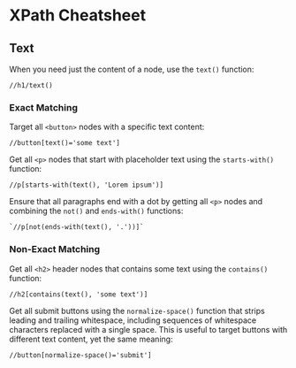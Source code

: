 # XPath Cheatsheet
## Text
When you need just the content of a node, use the `text()` function:

```text title=""
//h1/text()
```

### Exact Matching
Target all `<button>` nodes with a specific text content:

```text title=""
//button[text()='some text']
```

Get all `<p>` nodes that start with placeholder text using the `starts-with()` function:

```text title=""
//p[starts-with(text(), 'Lorem ipsum')]
```

Ensure that all paragraphs end with a dot by getting all `<p>` nodes and combining the `not()` and `ends-with()` functions:

```text title=""
`//p[not(ends-with(text(), '.'))]`
```

### Non-Exact Matching
Get all `<h2>` header nodes that contains some text using the `contains()` function:

```text title=""
//h2[contains(text(), 'some text')]
```

Get all submit buttons using the `normalize-space()` function that strips leading and trailing whitespace, including sequences of whitespace characters replaced with a single space. This is useful to target buttons with different text content, yet the same meaning:

```text title=""
//button[normalize-space()='submit']
```
